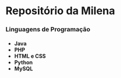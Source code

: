 <h1>Repositório da Milena</h1>

<h3>Linguagens de Programação</h3>
<h4>
  <ul>
   <li>Java</li> 
   <li>PHP</li>
   <li>HTML e CSS</li>
   <li>Python</li>
   <li>MySQL</li>
  </ul>
</h4>
